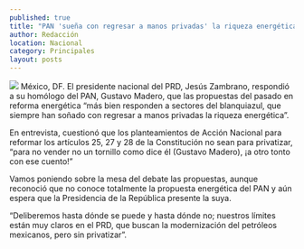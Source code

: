 ```yaml
---
published: true
title: "PAN 'sueña con regresar a manos privadas' la riqueza energética: PRD"
author: Redacción
location: Nacional
category: Principales
layout: posts
---
```


![](http://i.imgur.com/6NxKbiVm.jpg)
México, DF. El presidente nacional del PRD, Jesús Zambrano, respondió a su homólogo del PAN, Gustavo Madero, que las propuestas del pasado en reforma energética “más bien responden a sectores del blanquiazul, que siempre han soñado con regresar a manos privadas la riqueza energética”.

En entrevista, cuestionó que los planteamientos de Acción Nacional para reformar los artículos 25, 27 y 28 de la Constitución no sean para privatizar, “para no vender no un tornillo como dice él (Gustavo Madero), ¡a otro tonto con ese cuento!”

Vamos poniendo sobre la mesa del debate las propuestas, aunque reconoció que no conoce totalmente la propuesta energética del PAN y aún espera que la Presidencia de la República presente la suya.

“Deliberemos hasta dónde se puede y hasta dónde no; nuestros límites están muy claros en el PRD, que buscan la modernización del petróleos mexicanos, pero sin privatizar”.
